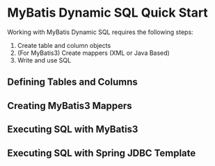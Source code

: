 # MyBatis Dynamic SQL Quick Start

Working with MyBatis Dynamic SQL requires the following steps:

1. Create table and column objects
2. (For MyBatis3) Create mappers (XML or Java Based)
3. Write and use SQL

## Defining Tables and Columns

## Creating MyBatis3 Mappers
## Executing SQL with MyBatis3
## Executing SQL with Spring JDBC Template
